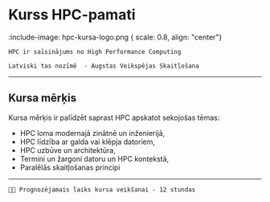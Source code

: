 # Kurss HPC-pamati

<!-- ## Par kursu -->

:include-image: hpc-kursa-logo.png { scale: 0.8, align: "center"}

```attention-note {label: "Kas ir HPC?"}
HPC ir saīsinājums no High Performance Computing
```

```attention-note {label: "Zini šo"}
Latviski tas nozīmē  - Augstas Veikspējas Skaitļošana 
```
---

## Kursa mērķis

Kursa mērķis ir palīdzēt saprast HPC apskatot sekojošas tēmas:
- HPC loma modernajā zinātnē un inženierijā,  <br>
- HPC līdzība ar galda vai klēpja datoriem,  <br>
- HPC uzbūve un architektūra, <br> 
- Termini un žargoni datoru un HPC kontekstā,  <br>
- Paralēlās skaitļošanas principi

---

```attention-question {label: "Cik ilgi ir jāstudē?"}
 Prognozējamais laiks kursa veikšanai - 12 stundas
```
